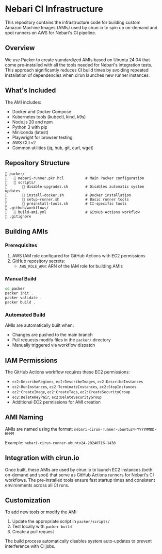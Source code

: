 # Nebari CI Infrastructure

This repository contains the infrastructure code for building custom Amazon Machine Images (AMIs) used by cirun.io to spin up on-demand and spot runners on AWS for Nebari's CI pipeline.

## Overview

We use Packer to create standardized AMIs based on Ubuntu 24.04 that come pre-installed with all the tools needed for Nebari's integration tests. This approach significantly reduces CI build times by avoiding repeated installation of dependencies when cirun launches new runner instances.

## What's Included

The AMI includes:
- Docker and Docker Compose
- Kubernetes tools (kubectl, kind, k9s)
- Node.js 20 and npm
- Python 3 with pip
- Miniconda (latest)
- Playwright for browser testing
- AWS CLI v2
- Common utilities (jq, hub, git, curl, wget)

## Repository Structure

```
   packer/
      nebari-runner.pkr.hcl          # Main Packer configuration
      scripts/
          disable-upgrades.sh        # Disables automatic system updates
          install-docker.sh          # Docker installation
          setup-runner.sh            # Basic runner tools
          preinstall-tools.sh        # CI-specific tools
   .github/workflows/
      build-ami.yml                  # GitHub Actions workflow
   .gitignore
```

## Building AMIs

### Prerequisites

1. AWS IAM role configured for GitHub Actions with EC2 permissions
2. GitHub repository secrets:
   - `AWS_ROLE_ARN`: ARN of the IAM role for building AMIs

### Manual Build

```bash
cd packer
packer init .
packer validate .
packer build .
```

### Automated Build

AMIs are automatically built when:
- Changes are pushed to the main branch
- Pull requests modify files in the `packer/` directory
- Manually triggered via workflow dispatch

## IAM Permissions

The GitHub Actions workflow requires these EC2 permissions:
- `ec2:DescribeRegions`, `ec2:DescribeImages`, `ec2:DescribeInstances`
- `ec2:RunInstances`, `ec2:TerminateInstances`, `ec2:StopInstances`
- `ec2:CreateImage`, `ec2:CreateTags`, `ec2:CreateSecurityGroup`
- `ec2:DeleteKeyPair`, `ec2:DeleteSecurityGroup`
- Additional EC2 permissions for AMI creation

## AMI Naming

AMIs are named using the format: `nebari-cirun-runner-ubuntu24-YYYYMMDD-HHMM`

Example: `nebari-cirun-runner-ubuntu24-20240716-1430`

## Integration with cirun.io

Once built, these AMIs are used by cirun.io to launch EC2 instances (both on-demand and spot) that serve as GitHub Actions runners for Nebari's CI workflows. The pre-installed tools ensure fast startup times and consistent environments across all CI runs.

## Customization

To add new tools or modify the AMI:

1. Update the appropriate script in `packer/scripts/`
2. Test locally with `packer build`
3. Create a pull request

The build process automatically disables system auto-updates to prevent interference with CI jobs.